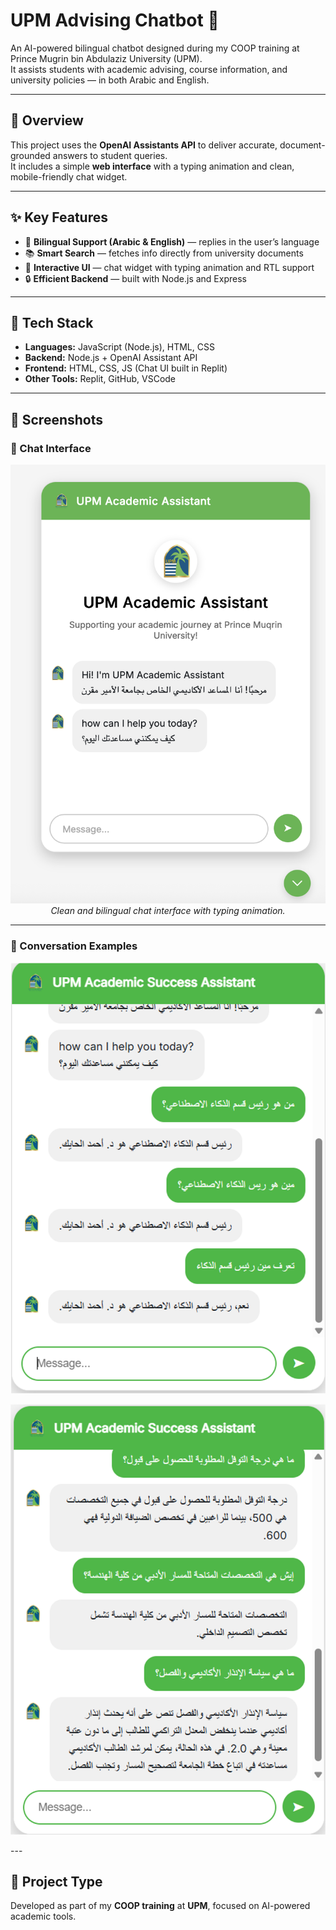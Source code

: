 # UPM Advising Chatbot 💬

An AI-powered bilingual chatbot designed during my COOP training at Prince Mugrin bin Abdulaziz University (UPM).  
It assists students with academic advising, course information, and university policies — in both Arabic and English.

---

## 🧠 Overview
This project uses the **OpenAI Assistants API** to deliver accurate, document-grounded answers to student queries.  
It includes a simple **web interface** with a typing animation and clean, mobile-friendly chat widget.

---

## ✨ Key Features
- 🤖 **Bilingual Support (Arabic & English)** — replies in the user’s language  
- 📚 **Smart Search** — fetches info directly from university documents  
- 💬 **Interactive UI** — chat widget with typing animation and RTL support  
- 🔒 **Efficient Backend** — built with Node.js and Express  

---

## 🧰 Tech Stack
- **Languages:** JavaScript (Node.js), HTML, CSS 
- **Backend:** Node.js + OpenAI Assistant API
- **Frontend:** HTML, CSS, JS (Chat UI built in Replit)
- **Other Tools:** Replit, GitHub, VSCode

---

## 📸 Screenshots  

### 💬 Chat Interface  
<p align="center">
  <img src="chatbot-ui.png" width="600"><br>
  <em>Clean and bilingual chat interface with typing animation.</em>
</p>

---

### 🤖 Conversation Examples  
<p align="center">
  <img src="conversation-demo1.png" width="600"><br>
</p>

<p align="center">
  <img src="conversation-demo.png" width="600"><br>
</p>
---

## 🏁 Project Type
Developed as part of my **COOP training** at **UPM**, focused on AI-powered academic tools.

